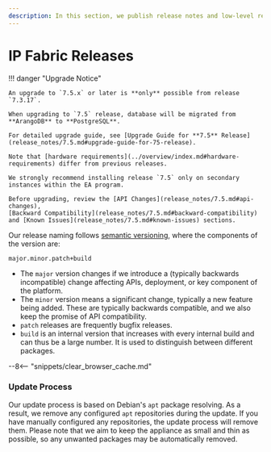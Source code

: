 ```yaml
---
description: In this section, we publish release notes and low-level release notes of IP Fabric.
---
```


# IP Fabric Releases

!!! danger "Upgrade Notice"

    An upgrade to `7.5.x` or later is **only** possible from release `7.3.17`.

    When upgrading to `7.5` release, database will be migrated from **ArangoDB** to **PostgreSQL**.

    For detailed upgrade guide, see [Upgrade Guide for **7.5** Release](release_notes/7.5.md#upgrade-guide-for-75-release).

    Note that [hardware requirements](../overview/index.md#hardware-requirements) differ from previous releases.

    We strongly recommend installing release `7.5` only on secondary instances within the EA program.

    Before upgrading, review the [API Changes](release_notes/7.5.md#api-changes),
    [Backward Compatibility](release_notes/7.5.md#backward-compatibility) and [Known Issues](release_notes/7.5.md#known-issues) sections.

Our release naming follows [semantic versioning](https://semver.org/), where
the components of the version are:

```
major.minor.patch+build
```

- The `major` version changes if we introduce a (typically backwards
  incompatible) change affecting APIs, deployment, or key component of the
  platform.
- The `minor` version means a significant change, typically a new feature being
  added. These are typically backwards compatible, and we also keep the promise
  of API compatibility.
- `patch` releases are frequently bugfix releases.
- `build` is an internal version that increases with every internal build and
  can thus be a large number. It is used to distinguish between different
  packages.

--8<-- "snippets/clear_browser_cache.md"

### Update Process

Our update process is based on Debian's `apt` package resolving. As a result, we
remove any configured `apt` repositories during the update. If you have manually
configured any repositories, the update process will remove them. Please note
that we aim to keep the appliance as small and thin as possible, so any
unwanted packages may be automatically removed.
